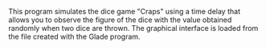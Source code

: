 This program simulates the dice game "Craps" using a time delay that allows you to observe the figure of the dice with the value obtained randomly when two dice are thrown. The graphical interface is loaded from the file created with the Glade program.
